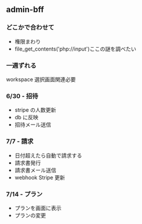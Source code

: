 ## admin-bff

### どこかで合わせて

- 権限まわり
- file_get_contents('php://input')ここの謎を調べたい

### 一週ずれる

workspace 選択画面関連必要

### 6/30 - 招待

- stripe の人数更新
- db に反映
- 招待メール送信

### 7/7 - 請求

- 日付超えたら自動で請求する
- 請求書発行
- 請求書メール送信
- webhook Stripe 更新

### 7/14 - プラン

- プランを画面に表示
- プランの変更
